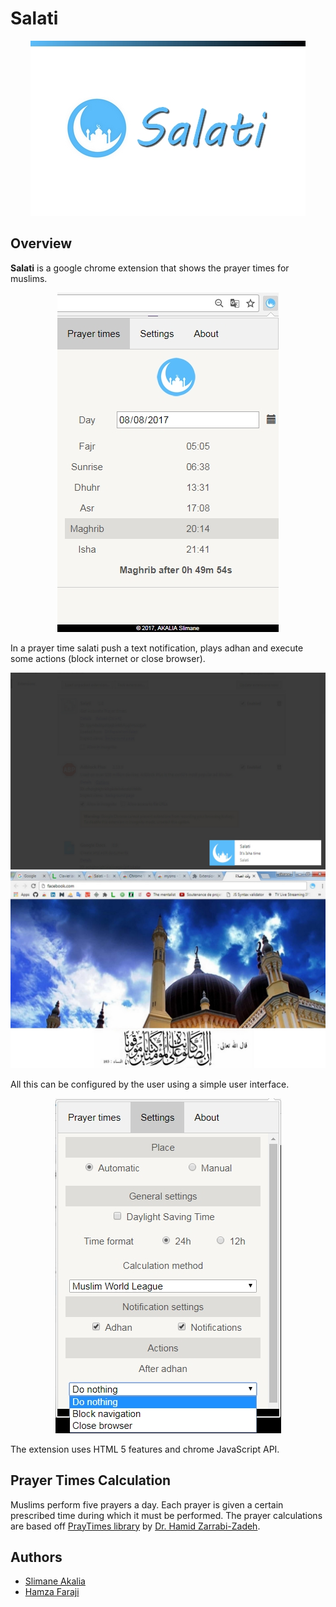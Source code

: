 # Salati

<p align="center">
  <img src="screenshots/0.jpg" />
</p>

## Overview

**Salati** is a google chrome extension that shows the prayer times for muslims.
<p align="center">
  <img src="screenshots/1.jpg" />
</p>

In a prayer time salati push a text notification, plays adhan and execute some actions (block internet or close browser).

<p align="center">
  <div style="display: inline-block;">
    <img src="screenshots/3.jpg" />
    <img src="screenshots/4.jpg" />
  </div>
</p>
All this can be configured by the user using a simple user interface.
<p align="center">
  <img src="screenshots/2.jpg" />
</p>
The extension uses HTML 5 features and chrome JavaScript API.

## Prayer Times Calculation

Muslims perform five prayers a day. Each prayer is given a certain prescribed time during which it must be performed.
The prayer calculations are based off [PrayTimes library](http://praytimes.org/) by [Dr. Hamid Zarrabi-Zadeh](http://zarrabi.info/).


## Authors
* [Slimane Akalia](https://linkedin.com/in/slimaneakalia/)
* [Hamza Faraji](https://twitter.com/faraji07)
